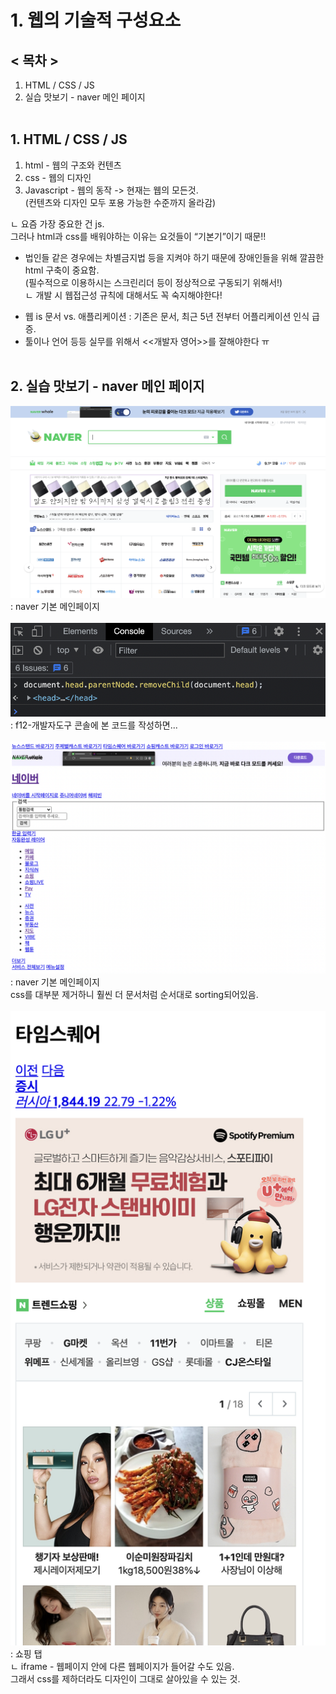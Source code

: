 # 1. 웹의 기술적 구성요소
## < 목차 >
1. HTML / CSS / JS
1. 실습 맛보기 - naver 메인 페이지 <br/><br/>

## 1. HTML / CSS / JS
1. html - 웹의 구조와 컨텐츠
1. css - 웹의 디자인
1. Javascript - 웹의 동작 -> 현재는 웹의 모든것.<br/>
(컨텐츠와 디자인 모두 포용 가능한 수준까지 올라감) 

ㄴ 요즘 가장 중요한 건 js.<br/>
그러나 html과 css를 배워야하는 이유는 요것들이 “기본기”이기 때문!!
+ 법인들 같은 경우에는 차별금지법 등을 지켜야 하기 때문에 장애인들을 위해 깔끔한 html 구축이 중요함. <br/>
(필수적으로 이용하시는 스크린리더 등이 정상적으로 구동되기 위해서!) <br/>
ㄴ 개발 시 웹접근성 규칙에 대해서도 꼭 숙지해야한다!

* 웹 is 문서 vs. 애플리케이션 : 기존은 문서, 최근 5년 전부터 어플리케이션 인식 급증. 
* 툴이나 언어 등등 실무를 위해서 <<개발자 영어>>를 잘해야한다 ㅠ<br/><br/>

## 2. 실습 맛보기 - naver 메인 페이지
<img src="../pic/2-Nov-2021/2-Nov-2021_1.png">
: naver 기본 메인페이지 <br/><br/>

<img src="../pic/2-Nov-2021/2-Nov-2021_2.png">
: f12-개발자도구 콘솔에 본 코드를 작성하면... <br/><br/>

<img src="../pic/2-Nov-2021/2-Nov-2021_3.png">
: naver 기본 메인페이지<br/>
css를 대부분 제거하니 훨씬 더 문서처럼 순서대로 sorting되어있음.<br/><br/>

<img src="../pic/2-Nov-2021/2-Nov-2021_4.png">
: 쇼핑 탭<br/>
ㄴ iframe - 웹페이지 안에 다른 웹페이지가 들어갈 수도 있음. <br/>
그래서 css를 제하더라도 디자인이 그대로 살아있을 수 있는 것. <br/><br/>